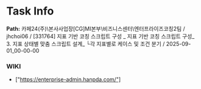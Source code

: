 # Task Info

**Path:** 카페24(주)\본사사업장\[CG]MI본부\비즈니스센터\엔터프라이즈코칭2팀 / jhchoi06 / [331764] 지표 기반 코칭 스크립트 구성 _ 지표 기반 코칭 스크립트 구성_ 3. 지표 상태별 맞춤 스크립트 설계_ └각 지표별로 케이스 및 조건 분기 / 2025-09-01_00-00-00

### WIKI
- ["https://enterprise-admin.hanpda.com/"]

